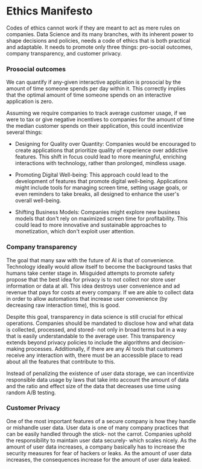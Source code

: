# Ethics Manifesto 

Codes of ethics cannot work if they are meant to act as mere rules on companies. Data Science and its many branches, with its inherent power to shape decisions and policies, needs a code of ethics that is both practical and adaptable. It needs to promote only three things: pro-social outcomes, company transparency, and customer privacy.

### Prosocial outcomes

We can quantify if any-given interactive application is prosocial by the amount of time someone spends per day within it. This correctly implies that the optimal amount of time someone spends on an interactive application is zero. 

Assuming we require companies to track average customer usage, if we were to tax or give negative incentives to companies for the amount of time the median customer spends on their application, this could incentivize several things:

-	Designing for Quality over Quantity: Companies would be encouraged to create applications that prioritize quality of experience over addictive features. This shift in focus could lead to more meaningful, enriching interactions with technology, rather than prolonged, mindless usage.

- Promoting Digital Well-being: This approach could lead to the development of features that promote digital well-being. Applications might include tools for managing screen time, setting usage goals, or even reminders to take breaks, all designed to enhance the user's overall well-being.

- Shifting Business Models: Companies might explore new business models that don't rely on maximized screen time for profitability. This could lead to more innovative and sustainable approaches to monetization, which don't exploit user attention.



### Company transparency

The goal that many saw with the future of AI is that of convenience. Technology ideally would allow itself to become the background tasks that humans take center stage in. Misguided attempts to promote safety propose that the best idea for privacy is to not collect nor store user information or data at all. This idea destroys user convenience and ad revenue that pays for costs at every company. If we are able to collect data in order to allow automations that increase user convenience (by decreasing raw interaction time), this is good. 

Despite this goal, transparency in data science is still crucial for ethical operations. Companies should be mandated to disclose how and what data is collected, processed, and stored- not only in broad terms but in a way that is easily understandable to the average user. This transparency extends beyond privacy policies to include the algorithms and decision-making processes. Additionally, if there are any AI tools that customers receive any interaction with, there must be an accessible place to read about all the features that contribute to this.

Instead of penalizing the existence of user data storage, we can incentivize responsible data usage by laws that take into account the amount of data and the ratio and effect size of the data that decreases use time using random A/B testing.

### Customer Privacy

One of the most important features of a secure company is how they handle or mishandle user data. User data is one of many company practices that can be easily handled through the stick- not the carrot. Companies uphold the responsibility to maintain user data securely- which scales nicely. As the amount of user data increases, a company basically has to increase the security measures for fear of hackers or leaks. As the amount of user data increases, the consequences increase for the amount of user data leaked.
